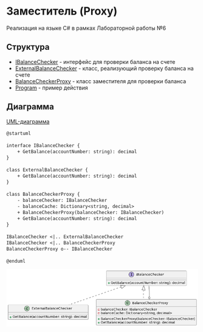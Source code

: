 # Заместитель (Proxy)
Реализация на языке C# в рамках Лабораторной работы №6

## Структура
* [IBalanceChecker](IBalanceChecker.cs) - интерфейс для проверки баланса на счете
* [ExternalBalanceChecker](ExternalBalanceChecker.cs) - класс, реализующий проверку баланса на счете
* [BalanceCheckerProxy](BalanceCheckerProxy.cs) - класс заместителя для проверки баланса
* [Program](Program.cs) - пример действия

## Диаграмма
[UML-диаграмма](proxy.puml)
```
@startuml

interface IBalanceChecker {
    + GetBalance(accountNumber: string): decimal
}

class ExternalBalanceChecker {
    + GetBalance(accountNumber: string): decimal
}

class BalanceCheckerProxy {
    - balanceChecker: IBalanceChecker
    - balanceCache: Dictionary<string, decimal>
    + BalanceCheckerProxy(balanceChecker: IBalanceChecker)
    + GetBalance(accountNumber: string): decimal
}

IBalanceChecker <|.. ExternalBalanceChecker
IBalanceChecker <|.. BalanceCheckerProxy
BalanceCheckerProxy o-- IBalanceChecker

@enduml
```

![alt text](https://github.com/st-georgy/TMP/blob/master/lab6/img/proxy-uml.png)